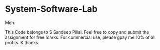# System-Software-Lab
Meh.



<Licence> 
 This Code belongs to S Sandeep Pillai. Feel free to copy and submit the assignment 
 for free marks.
 For commercial use, please gpay me 10% of all profits. K thanks.
</Licence>
